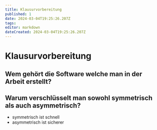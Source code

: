 ```yaml
---
title: Klausurvorbereitung
published: 1
date: 2024-03-04T19:25:26.207Z
tags: 
editor: markdown
dateCreated: 2024-03-04T19:25:26.207Z
---
```


# Klausurvorbereitung

## Wem gehört die Software welche man in der Arbeit erstellt?

## Warum verschlüsselt man sowohl symmetrisch als auch asymmetrisch?

- symmetrisch ist schnell
- asymmetrisch ist sicherer

